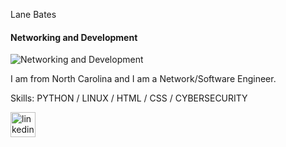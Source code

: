Lane Bates
#### Networking and Development
![Networking and Development](https://media.licdn.com/dms/image/v2/D4E16AQH1r-Fnl5alYA/profile-displaybackgroundimage-shrink_350_1400/profile-displaybackgroundimage-shrink_350_1400/0/1723682950299?e=1729123200&v=beta&t=eUxzdZqJREqGmBhKC65rNipY3yAOJhmWOOHypgNz7U0)

I am from North Carolina and I am a Network/Software Engineer.

Skills: PYTHON / LINUX / HTML / CSS / CYBERSECURITY


[<img src='https://cdn.jsdelivr.net/npm/simple-icons@3.0.1/icons/linkedin.svg' alt='linkedin' height='40'>](https://www.linkedin.com/in/https://www.linkedin.com/in/lane-bates-488894182/)  



